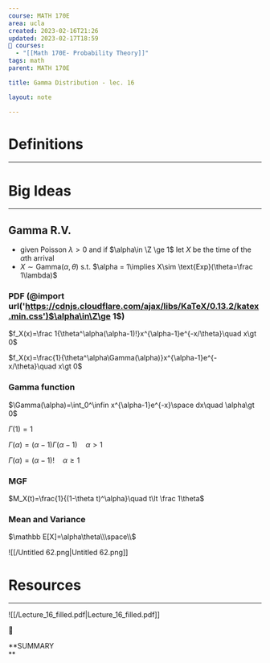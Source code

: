 ```yaml
---
course: MATH 170E
area: ucla
created: 2023-02-16T21:26
updated: 2023-02-17T18:59
📕 courses:
  - "[[Math 170E- Probability Theory]]"
tags: math
parent: MATH 170E

title: Gamma Distribution - lec. 16

layout: note

---
```

# Definitions

---

# Big Ideas

---

## Gamma R.V.

- given Poisson $\lambda \gt 0$﻿ and if $\alpha\in \Z \ge 1$﻿ let $X$﻿ be the time of the $\alpha$﻿th arrival
- $X\sim\text{Gamma}(\alpha,\theta)$﻿ s.t. $\alpha = 1\implies X\sim \text{Exp}(\theta=\frac 1\lambda)$﻿

### PDF (@import url('https://cdnjs.cloudflare.com/ajax/libs/KaTeX/0.13.2/katex.min.css')$\alpha\in\Z\ge 1$﻿)

$f_X(x)=\frac 1{\theta^\alpha(\alpha-1)!}x^{\alpha-1}e^{-x/\theta}\quad x\gt 0$

$f_X(x)=\frac{1}{\theta^\alpha\Gamma(\alpha)}x^{\alpha-1}e^{-x/\theta}\quad x\gt 0$

### Gamma function

$\Gamma(\alpha)=\int_0^\infin x^{\alpha-1}e^{-x}\space dx\quad \alpha\gt 0$

$\Gamma(1)=1$

$\Gamma(\alpha)=(\alpha-1)\Gamma(\alpha-1)\quad \alpha\gt 1$

$\Gamma(\alpha)=(\alpha-1)!\quad \alpha\ge 1$

  

### MGF

$M_X(t)=\frac{1}{(1-\theta t)^\alpha}\quad t\lt \frac 1\theta$

### Mean and Variance

$\mathbb E[X]=\alpha\theta\\\space\\$

![[/Untitled 62.png|Untitled 62.png]]

# Resources

---

![[/Lecture_16_filled.pdf|Lecture_16_filled.pdf]]

  

📌

**SUMMARY  
**